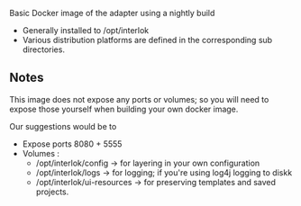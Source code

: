 
Basic Docker image of the adapter using a nightly build

* Generally installed to /opt/interlok
* Various distribution platforms are defined in the corresponding sub directories.

## Notes

This image does not expose any ports or volumes; so you will need to expose those yourself when building your own docker image.

Our suggestions would be to

* Expose ports 8080 + 5555
* Volumes :
    * /opt/interlok/config -> for layering in your own configuration
    * /opt/interlok/logs  -> for logging; if you're using log4j logging to diskk
    * /opt/interlok/ui-resources -> for preserving templates and saved projects.


